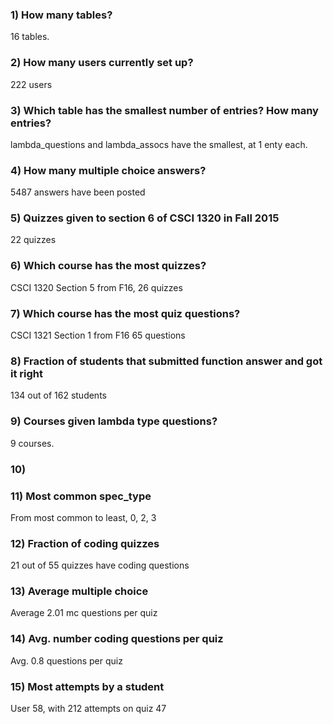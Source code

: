 ### 1) How many tables?
    
16 tables.

### 2) How many users currently set up?

222 users

### 3) Which table has the smallest number of entries? How many entries?

lambda_questions and lambda_assocs have the smallest, at 1 enty each. 

### 4) How many multiple choice answers?

5487 answers have been posted

### 5) Quizzes given to section 6 of CSCI 1320 in Fall 2015

22 quizzes

### 6) Which course has the most quizzes?

CSCI 1320 Section 5 from F16, 26 quizzes

### 7) Which course has the most quiz questions?

CSCI 1321 Section 1 from F16 65 questions

### 8) Fraction of students that submitted function answer and got it right

134 out of 162 students

### 9) Courses given lambda type questions?

9 courses.

### 10) 

### 11) Most common spec_type

From most common to least, 0, 2, 3

### 12) Fraction of coding quizzes

21 out of 55 quizzes have coding questions

### 13) Average multiple choice

Average 2.01 mc questions per quiz

### 14) Avg. number coding questions per quiz

Avg. 0.8 questions per quiz

### 15) Most attempts by a student

User 58, with 212 attempts on quiz 47
